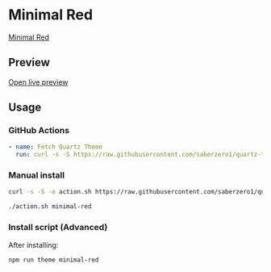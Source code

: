 # Minimal Red

[Minimal Red](https://github.com/AfonsoMiranda02)

## Preview

[Open live preview](https://quartz-themes.github.io/minimal-red/)

## Usage

### GitHub Actions

```yaml
- name: Fetch Quartz Theme
  run: curl -s -S https://raw.githubusercontent.com/saberzero1/quartz-themes/master/action.sh | bash -s -- minimal-red
```

### Manual install

```bash
curl -s -S -o action.sh https://raw.githubusercontent.com/saberzero1/quartz-themes/master/action.sh

./action.sh minimal-red
```

### Install script (Advanced)

After installing:

```bash
npm run theme minimal-red
```
